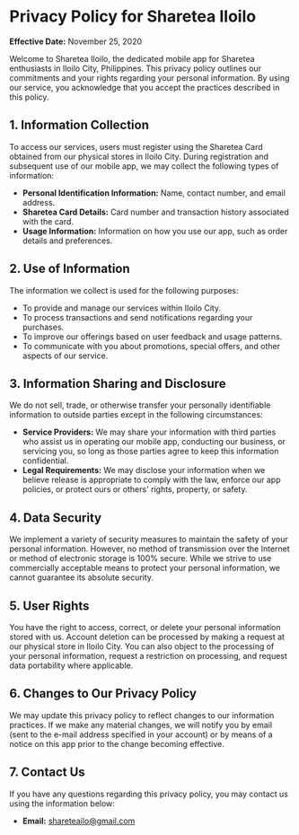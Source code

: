 # Privacy Policy for Sharetea Iloilo

**Effective Date:** November 25, 2020

Welcome to Sharetea Iloilo, the dedicated mobile app for Sharetea enthusiasts in Iloilo City, Philippines. This privacy policy outlines our commitments and your rights regarding your personal information. By using our service, you acknowledge that you accept the practices described in this policy.

## 1. Information Collection

To access our services, users must register using the Sharetea Card obtained from our physical stores in Iloilo City. During registration and subsequent use of our mobile app, we may collect the following types of information:

- **Personal Identification Information:** Name, contact number, and email address.
- **Sharetea Card Details:** Card number and transaction history associated with the card.
- **Usage Information:** Information on how you use our app, such as order details and preferences.

## 2. Use of Information

The information we collect is used for the following purposes:

- To provide and manage our services within Iloilo City.
- To process transactions and send notifications regarding your purchases.
- To improve our offerings based on user feedback and usage patterns.
- To communicate with you about promotions, special offers, and other aspects of our service.

## 3. Information Sharing and Disclosure

We do not sell, trade, or otherwise transfer your personally identifiable information to outside parties except in the following circumstances:

- **Service Providers:** We may share your information with third parties who assist us in operating our mobile app, conducting our business, or servicing you, so long as those parties agree to keep this information confidential.
- **Legal Requirements:** We may disclose your information when we believe release is appropriate to comply with the law, enforce our app policies, or protect ours or others' rights, property, or safety.

## 4. Data Security

We implement a variety of security measures to maintain the safety of your personal information. However, no method of transmission over the Internet or method of electronic storage is 100% secure. While we strive to use commercially acceptable means to protect your personal information, we cannot guarantee its absolute security.

## 5. User Rights

You have the right to access, correct, or delete your personal information stored with us. Account deletion can be processed by making a request at our physical store in Iloilo City. You can also object to the processing of your personal information, request a restriction on processing, and request data portability where applicable.

## 6. Changes to Our Privacy Policy

We may update this privacy policy to reflect changes to our information practices. If we make any material changes, we will notify you by email (sent to the e-mail address specified in your account) or by means of a notice on this app prior to the change becoming effective.

## 7. Contact Us

If you have any questions regarding this privacy policy, you may contact us using the information below:

- **Email:** shareteailo@gmail.com

